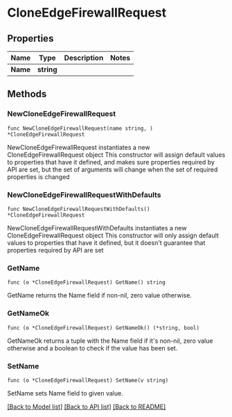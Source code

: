 # CloneEdgeFirewallRequest

## Properties

Name | Type | Description | Notes
------------ | ------------- | ------------- | -------------
**Name** | **string** |  | 

## Methods

### NewCloneEdgeFirewallRequest

`func NewCloneEdgeFirewallRequest(name string, ) *CloneEdgeFirewallRequest`

NewCloneEdgeFirewallRequest instantiates a new CloneEdgeFirewallRequest object
This constructor will assign default values to properties that have it defined,
and makes sure properties required by API are set, but the set of arguments
will change when the set of required properties is changed

### NewCloneEdgeFirewallRequestWithDefaults

`func NewCloneEdgeFirewallRequestWithDefaults() *CloneEdgeFirewallRequest`

NewCloneEdgeFirewallRequestWithDefaults instantiates a new CloneEdgeFirewallRequest object
This constructor will only assign default values to properties that have it defined,
but it doesn't guarantee that properties required by API are set

### GetName

`func (o *CloneEdgeFirewallRequest) GetName() string`

GetName returns the Name field if non-nil, zero value otherwise.

### GetNameOk

`func (o *CloneEdgeFirewallRequest) GetNameOk() (*string, bool)`

GetNameOk returns a tuple with the Name field if it's non-nil, zero value otherwise
and a boolean to check if the value has been set.

### SetName

`func (o *CloneEdgeFirewallRequest) SetName(v string)`

SetName sets Name field to given value.



[[Back to Model list]](../README.md#documentation-for-models) [[Back to API list]](../README.md#documentation-for-api-endpoints) [[Back to README]](../README.md)


